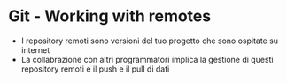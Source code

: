 # Git - Working  with remotes
* I repository remoti sono versioni del tuo progetto che sono ospitate su internet
* La collabrazione con altri programmatori implica la gestione di questi repository remoti e il push e il pull di dati
